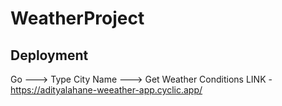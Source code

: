 # WeatherProject 

## Deployment 
Go ---> Type City Name ---> Get Weather Conditions 
LINK - https://adityalahane-weeather-app.cyclic.app/

